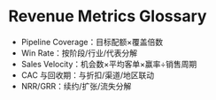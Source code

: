 # Revenue Metrics Glossary

- Pipeline Coverage：目标配额×覆盖倍数
- Win Rate：按阶段/行业/代表分解
- Sales Velocity：机会数×平均客单×赢率÷销售周期
- CAC 与回收期：与折扣/渠道/地区联动
- NRR/GRR：续约/扩张/流失分解
